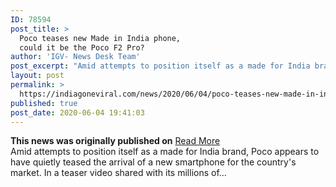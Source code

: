 ```yaml
---
ID: 78594
post_title: >
  Poco teases new Made in India phone,
  could it be the Poco F2 Pro?
author: 'IGV- News Desk Team'
post_excerpt: "Amid attempts to position itself as a made for India brand, Poco appears to have quietly teased the arrival of a new smartphone for the country's market. In a teaser video shared with its millions of…"
layout: post
permalink: >
  https://indiagoneviral.com/news/2020/06/04/poco-teases-new-made-in-india-phone-could-it-be-the-poco-f2-pro/78594/india-gone-viral/
published: true
post_date: 2020-06-04 19:41:03
---
```

<b>This news was originally published on</b> <a href="https://www.indiatoday.in/technology/news/story/poco-teases-made-in-india-poco-f2-pro-could-launch-soon-1685368-2020-06-04" class="button purchase" rel="nofollow noopener noreferrer" target="_blank">Read More</a> <br/>Amid attempts to position itself as a made for India brand, Poco appears to have quietly teased the arrival of a new smartphone for the country's market. In a teaser video shared with its millions of…
